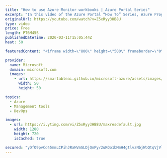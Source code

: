 ```yaml
---
title: "How to use Azure Monitor workbooks | Azure Portal Series"
excerpt: "In this video of the Azure Portal “How To” Series, Azure Program Managers Leon Welicki and Shikha Jain show us how workbooks provide a flexible canvas for data analysis and the creation of rich visual reports within the Azure portal. Learn how workbooks allow you to tap into multiple data sources from"
originalUrl: https://youtube.com/watch?v=Z5xRyy3HB8U
type: video
price: Free
length: PT6M45S
publishedDateTime: 2020-03-11T15:05:44Z
heat: 50

featuredContent: "<iframe width=\"800\" height=\"500\" frameborder=\"0\" src=\"https://www.youtube.com/embed/Z5xRyy3HB8U\" allow=\"accelerometer; autoplay; encrypted-media; gyroscope; picture-in-picture\" allowfullscreen></iframe>"

provider:
  name: Microsoft
  domain: microsoft.com
  images:
    - url: https://smartableai.github.io/microsoft-azure/assets/images/organizations/microsoft.com-50x50.jpg
      width: 50
      height: 50

topics:
  - Azure
  - Management tools
  - DevOps

images:
  - url: https://i.ytimg.com/vi/Z5xRyy3HB8U/maxresdefault.jpg
    width: 1280
    height: 720
    isCached: true

secured: "yDfO9pvCd45mmLCPihJRaHVmGLDjQnPy/2uKQo1bMmH4gtlvzNbjWbQtqVjVlftHw6RxWfDqmwwwbzR7Rtdfdv12FEd+sAIUnlPvujHUmLx8nf05tAEua22JEgMJOBUcveTr12uL50setQ99ioyWm6jk4qd8i6l92B3iTWXgbQzdWkoavEndZX/5sLwVrZfPBXNbtMa7zt/fwqELBWswM54HmpwBEMRlmdgMEkqpU8upxd4Ivg/CDqSSyHXEsg9ZsYasLwCCX2jHo+F/yn7hKPJEOMJytGG492eutmA/U+yAdqkDWKDqHlcV6xWzf273DSGa1g1YYygJ3mZPgkcC+AGwGqWGvK9Fm5ptJjoaCXqPmIbUsR2J/0q2JPHg+nHp/H1NZlX4uqje31MVkOVh7Vw/HZeIthNOBned+H0v/+U=;hUB9SScS/9+RSn5JlpYnjg=="
---
```


